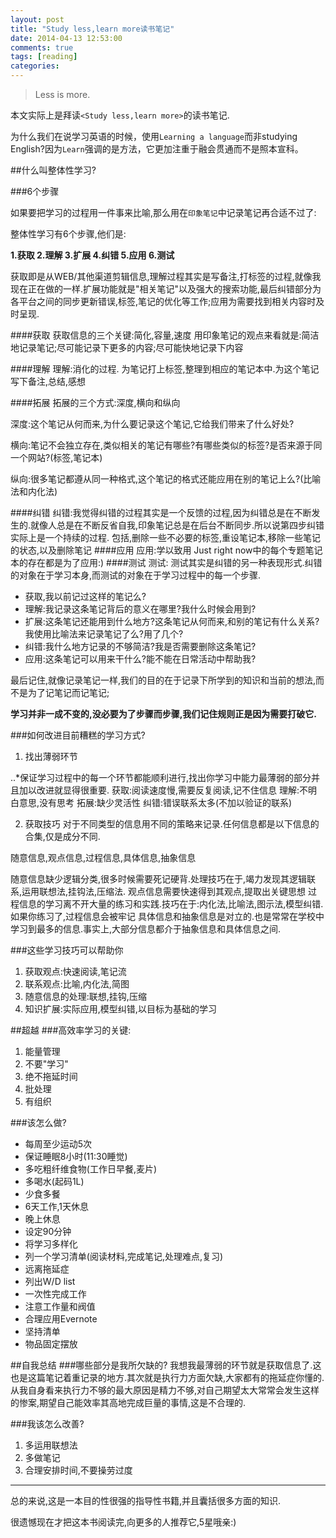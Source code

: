 ```yaml
---
layout: post
title: "Study less,learn more读书笔记"
date: 2014-04-13 12:53:00
comments: true
tags: [reading]
categories:
---
```



>Less is more.



本文实际上是拜读`<Study less,learn more>`的读书笔记.


为什么我们在说学习英语的时候，使用`Learning a language`而非studying English?因为`Learn`强调的是方法，它更加注重于融会贯通而不是照本宣科。


##什么叫整体性学习?


###6个步骤


如果要把学习的过程用一件事来比喻,那么用在`印象笔记`中记录笔记再合适不过了:


整体性学习有6个步骤,他们是:


**1.获取 2.理解 3.扩展 4.纠错 5.应用 6.测试**


获取即是从WEB/其他渠道剪辑信息,理解过程其实是写备注,打标签的过程,就像我现在正在做的一样.扩展功能就是"相关笔记"以及强大的搜索功能,最后纠错部分为各平台之间的同步更新错误,标签,笔记的优化等工作;应用为需要找到相关内容时及时呈现.

####获取
获取信息的三个关键:简化,容量,速度
用印象笔记的观点来看就是:简洁地记录笔记;尽可能记录下更多的内容;尽可能快地记录下内容

####理解
理解:消化的过程.
为笔记打上标签,整理到相应的笔记本中.为这个笔记写下备注,总结,感想

####拓展
拓展的三个方式:深度,横向和纵向

深度:这个笔记从何而来,为什么要记录这个笔记,它给我们带来了什么好处?

横向:笔记不会独立存在,类似相关的笔记有哪些?有哪些类似的标签?是否来源于同一个网站?(标签,笔记本)

纵向:很多笔记都遵从同一种格式,这个笔记的格式还能应用在别的笔记上么?(比喻法和内化法)

####纠错
纠错:我觉得纠错的过程其实是一个反馈的过程,因为纠错总是在不断发生的.就像人总是在不断反省自我,印象笔记总是在后台不断同步.所以说第四步纠错实际上是一个持续的过程.
包括,删除一些不必要的标签,重设笔记本,移除一些笔记的状态,以及删除笔记
####应用
应用:学以致用
Just right now中的每个专题笔记本的存在都是为了应用:)
####测试
测试:
测试其实是纠错的另一种表现形式.纠错的对象在于学习本身,而测试的对象在于学习过程中的每一个步骤.

* 获取,我以前记过这样的笔记么?
* 理解:我记录这条笔记背后的意义在哪里?我什么时候会用到?
* 扩展:这条笔记还能用到什么地方?这条笔记从何而来,和别的笔记有什么关系?我使用比喻法来记录笔记了么?用了几个?
* 纠错:我什么地方记录的不够简洁?我是否需要删除这条笔记?
* 应用:这条笔记可以用来干什么?能不能在日常活动中帮助我?


最后记住,就像记录笔记一样,我们的目的在于记录下所学到的知识和当前的想法,而不是为了记笔记而记笔记;


**学习并非一成不变的,没必要为了步骤而步骤,我们记住规则正是因为需要打破它.**

###如何改进目前糟糕的学习方式?
1. 找出薄弱环节

..*保证学习过程中的每一个环节都能顺利进行,找出你学习中能力最薄弱的部分并且加以改进就显得很重要.
获取:阅读速度慢,需要反复阅读,记不住信息
理解:不明白意思,没有思考
拓展:缺少灵活性
纠错:错误联系太多(不加以验证的联系)     

2. 获取技巧
对于不同类型的信息用不同的策略来记录.任何信息都是以下信息的合集,仅是成分不同.

随意信息,观点信息,过程信息,具体信息,抽象信息  

随意信息缺少逻辑分类,很多时候需要死记硬背.处理技巧在于,竭力发现其逻辑联系,运用联想法,挂钩法,压缩法.
观点信息需要快速得到其观点,提取出关键思想
过程信息的学习离不开大量的练习和实践.技巧在于:内化法,比喻法,图示法,模型纠错.如果你练习了,过程信息会被牢记
具体信息和抽象信息是对立的.也是常常在学校中学习到最多的信息.事实上,大部分信息都介于抽象信息和具体信息之间.

###这些学习技巧可以帮助你
1. 获取观点:快速阅读,笔记流
2. 联系观点:比喻,内化法,简图
3. 随意信息的处理:联想,挂钩,压缩
4. 知识扩展:实际应用,模型纠错,以目标为基础的学习

##超越
###高效率学习的关键:
1. 能量管理
2. 不要"学习"
3. 绝不拖延时间
4. 批处理
5. 有组织

###该怎么做?
* 每周至少运动5次
* 保证睡眠8小时(11:30睡觉)
* 多吃粗纤维食物(工作日早餐,麦片)
* 多喝水(起码1L)
* 少食多餐
* 6天工作,1天休息
* 晚上休息
* 设定90分钟
* 将学习多样化
* 列一个学习清单(阅读材料,完成笔记,处理难点,复习)
* 远离拖延症
* 列出W/D list
* 一次性完成工作
* 注意工作量和阀值
* 合理应用Evernote
* 坚持清单
* 物品固定摆放 


##自我总结
###哪些部分是我所欠缺的?
我想我最薄弱的环节就是获取信息了.这也是这篇笔记着重记录的地方.其次就是执行力方面欠缺,大家都有的拖延症你懂的.从我自身看来执行力不够的最大原因是精力不够,对自己期望太大常常会发生这样的惨案,期望自己能效率其高地完成巨量的事情,这是不合理的.

###我该怎么改善?
1. 多运用联想法
2. 多做笔记
3. 合理安排时间,不要操劳过度

----------------------

总的来说,这是一本目的性很强的指导性书籍,并且囊括很多方面的知识.  

很遗憾现在才把这本书阅读完,向更多的人推荐它,5星哦亲:) 


